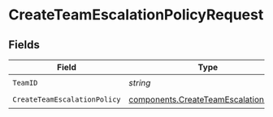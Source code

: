 # CreateTeamEscalationPolicyRequest


## Fields

| Field                                                                                          | Type                                                                                           | Required                                                                                       | Description                                                                                    |
| ---------------------------------------------------------------------------------------------- | ---------------------------------------------------------------------------------------------- | ---------------------------------------------------------------------------------------------- | ---------------------------------------------------------------------------------------------- |
| `TeamID`                                                                                       | *string*                                                                                       | :heavy_check_mark:                                                                             | N/A                                                                                            |
| `CreateTeamEscalationPolicy`                                                                   | [components.CreateTeamEscalationPolicy](../../models/components/createteamescalationpolicy.md) | :heavy_check_mark:                                                                             | N/A                                                                                            |